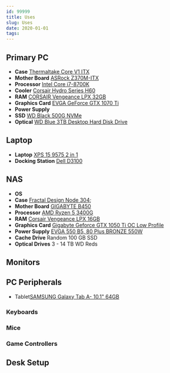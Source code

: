 ```yaml
---
id: 99999
title: Uses
slug: Uses
date: 2020-01-01
tags:
---
```


## Primary PC

- **Case** [Thermaltake Core V1 ITX](https://www.amazon.com/gp/product/B00M2UKGSM/)
- **Mother Board** [ASRock Z370M-ITX](https://www.newegg.com/p/N82E16813157795?Item=N82E16813157795)
- **Processor** [Intel Core i7-8700K](https://www.newegg.com/core-i7-8th-gen-intel-core-i7-8700k/p/N82E16819117827?Item=N82E16819117827)
- **Cooler** [Corsair Hydro Series H60](https://www.amazon.com/gp/product/B079NXZQBC)
- **RAM** [CORSAIR Vengeance LPX 32GB](https://www.newegg.com/corsair-32gb-288-pin-ddr4-sdram/p/N82E16820233894?Item=N82E16820233894)
- **Graphics Card** [EVGA GeForce GTX 1070 Ti](https://www.amazon.com/gp/product/B076S4RH6K)
- **Power Supply**
- **SSD** [WD Black 500G NVMe](https://www.amazon.com/gp/product/B07BR9FV1C/)
- **Optical** [WD Blue 3TB Desktop Hard Disk Drive](https://www.amazon.com/gp/product/B013HNYV42)

## Laptop

- **Laptop** [XPS 15 9575 2 in 1](#)
- **Docking Station** [Dell D3100](https://www.amazon.com/Dell-Display-Docking-Station-D3100/dp/B00O0M46KO)

## NAS

- **OS**
- **Case** [Fractal Design Node 304](https://www.amazon.com/gp/product/B009PIEMUC);
- **Mother Board** [GIGABYTE B450](https://www.amazon.com/gp/product/B07GPDJ9R6)
- **Processor** [AMD Ryzen 5 3400G](https://www.amazon.com/gp/product/B07SXNDKNM)
- **RAM** [Corsair Vengeance LPX 16GB](https://www.amazon.com/gp/product/B0143UM4TC)
- **Graphics Card** [Gigabyte Geforce GTX 1050 Ti OC Low Profile](https://www.amazon.com/gp/product/B06WWLWWJM/)
- **Power Supply** [EVGA 550 B5, 80 Plus BRONZE 550W](https://www.amazon.com/gp/product/B084RGH8W4)
- **Cache Drive** Random 100 GB SSD
- **Optical Drives** 3 - 14 TB WD Reds

## Monitors

## PC Peripherals

- Tablet[SAMSUNG Galaxy Tab A- 10.1" 64GB](https://www.amazon.com/gp/product/B07Q3T1YJS)

### Keyboards

### Mice

### Game Controllers

## Desk Setup
